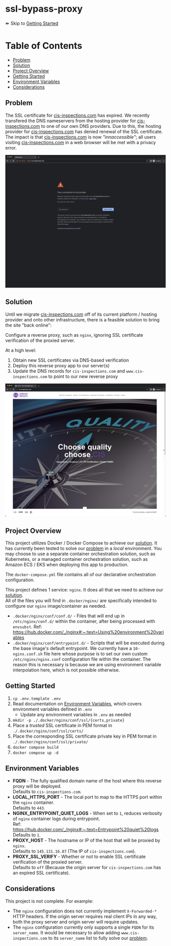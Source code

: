 # ssl-bypass-proxy

:fast_forward: Skip to [Getting Started](#getting-started)

# Table of Contents

<!-- toc -->

- [Problem](#problem)
- [Solution](#solution)
- [Project Overview](#project-overview)
- [Getting Started](#getting-started)
- [Environment Variables](#environment-variables)
- [Considerations](#considerations)

<!-- tocstop -->

## Problem

The SSL certificate for [cis-inspections.com][1] has expired. We recently transfered the DNS nameservers from the
hosting provider for [cis-inspections.com][1] to one of our own DNS providers. Due to this, the hosting provider
for [cis-inspections.com][1] has denied renewal of the SSL certificate. The impact is that [cis-inspections.com][1]
is now _"innaccessible"_; all users visiting [cis-inspections.com][1] in a web browser will be met with a privacy error.

![cis-inspections.com invalid SSL certificate](./docs/cis-inspections.com-problem.png)

## Solution

Until we migrate [cis-inspections.com][1] off of its current platform / hosting provider and onto other infrastructure,
there is a feasible solution to bring the site "back online":

Configure a reverse proxy, such as `nginx`, ignoring SSL certificate verification of the proxied server.

At a high level:

1. Obtain new SSL certificates via DNS-based verification 
2. Deploy this reverse proxy app to our server(s)
3. Update the DNS records for `cis-inspections.com` and `www.cis-inspections.com` to point to our new reverse proxy

![cis-inspections.com valid SSL certificate](./docs/cis-inspections.com-solution.png)

## Project Overview

This project utilizes Docker / Docker Compose to achieve our [solution](#solution). It has currently been tested to solve our
[problem](#problem) in a _local_ environment. You may choose to use a separate container orchestration solution,
such as Kubernetes, or a managed container orchestration solution, such as Amazon ECS / EKS when deploying
this app to production.

The `docker-compose.yml` file contains all of our declarative orchestration configuration.

This project defines 1 service: `nginx`. It does all that we need to achieve our [solution](#solution).  
All of the files you will find in `.docker/nginx/` are specifically intended to configure our `nginx`
image/container as needed.

- `.docker/nginx/conf/conf.d/` - Files that will end up in `/etc/nginx/conf.d/` within the container, after being
processed with `envsubst`. Ref: https://hub.docker.com/_/nginx#:~:text=Using%20environment%20variables
- `.docker/nginx/conf/entrypoint.d/` - Scripts that will be executed during the base image's default entrypoint.
We currently have a `10-nginx.conf.sh` file here whose purpose is to set our own custom `/etc/nginx/nginx.conf`
configuration file within the container. The reason this is necessary is because we are using environment
variable interpolation here, which is not possible otherwise.

## Getting Started

1. `cp .env.template .env`
2. Read documentation on [Environment Variables](#environment-variables), which covers environment variables defined in `.env`
   * Update any environment variables in `.env` as needed
3. `mkdir -p ./.docker/nginx/conf/ssl/{certs,private}`
4. Place a _trusted_ SSL certificate in PEM format in `./.docker/nginx/conf/ssl/certs/`
5. Place the corresponding SSL certificate private key in PEM format in `./.docker/nginx/conf/ssl/private/`
6. `docker compose build`
7. `docker compose up -d`

## Environment Variables

- **FQDN** - The fully qualified domain name of the host where this reverse proxy will be deployed.  
Defaults to `cis-inspections.com`.
- **LOCAL_HTTPS_PORT** - The local port to map to the HTTPS port within the `nginx` container.  
Defaults to `443`.
- **NGINX_ENTRYPOINT_QUIET_LOGS** - When set to `1`, reduces verbosity of `nginx` container logs during entrypoint.  
Ref: https://hub.docker.com/_/nginx#:~:text=Entrypoint%20quiet%20logs  
Defaults to `1`.
- **PROXY_HOST** - The hostname or IP of the host that will be proxied by `nginx`.  
Defaults to `145.131.16.87` (The IP of `cis-inspections.com`).
- **PROXY_SSL_VERIFY** - Whether or not to enable SSL certificate verification of the proxied server.  
Defaults to `off` (Because the origin server for `cis-inspections.com` has an expired SSL certificate).

## Considerations

This project is not complete. For example:

- The `nginx` configuration does not currently implement `X-Forwarded-*`
HTTP headers. If the origin server requires real client IPs in any way, both the proxy server and origin server
will require updates.
- The `nginx` configuration currently only supports a single `FQDN` for its `server_name`.
It would be necessary to allow adding `www.cis-inspections.com` to its `server_name` list
to fully solve our [problem](#problem).

[1]: https://cis-inspections.com/
